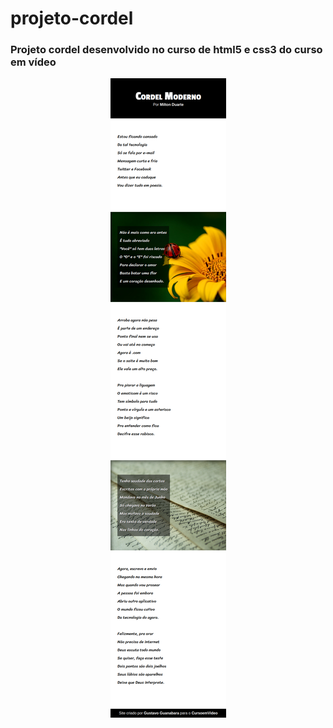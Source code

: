 # projeto-cordel
### Projeto cordel desenvolvido no curso de html5 e css3 do curso em vídeo

<div align="center">

[<img src="imagens/projeto-cordel.png">](https://luizacn.github.io/projeto-cordel/)

</div>
